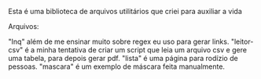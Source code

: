 Esta é uma biblioteca de arquivos utilitários que criei para auxiliar a vida

Arquivos:

"Inq" além de me ensinar muito sobre regex eu uso para gerar links.
"leitor-csv" é a minha tentativa de criar um script que leia um arquivo csv e gere uma tabela, para depois gerar pdf.
"lista" é uma página para rodízio de pessoas.
"mascara" é um exemplo de máscara feita manualmente.
